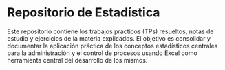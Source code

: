 # Repositorio de Estadística 

Este repositorio contiene los trabajos prácticos (TPs) resueltos, notas de estudio y ejercicios de la materia explicados.
El objetivo es consolidar y documentar la aplicación práctica de los conceptos estadísticos centrales para la administración y el control de procesos usando Excel como herramienta central 
del desarrollo de los mismos.
